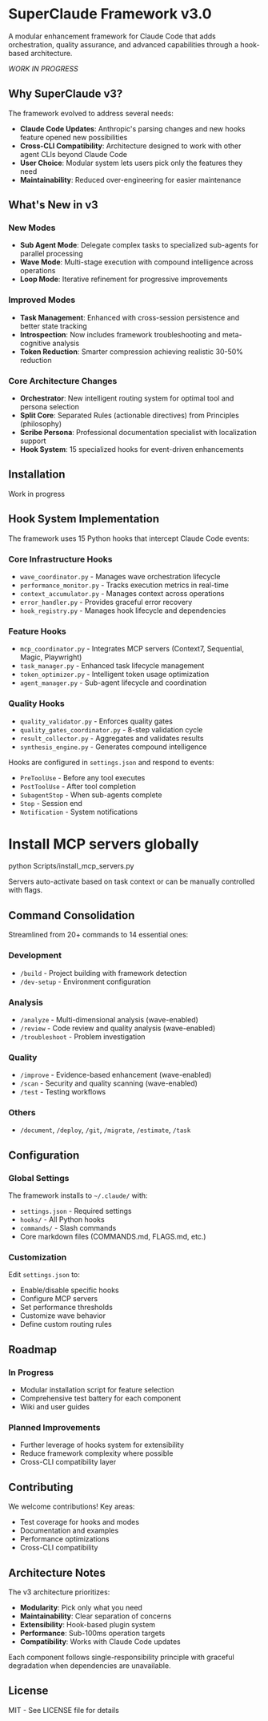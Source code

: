 # SuperClaude Framework v3.0

A modular enhancement framework for Claude Code that adds orchestration, quality assurance, and advanced capabilities through a hook-based architecture.

*WORK IN PROGRESS*

## Why SuperClaude v3?

The framework evolved to address several needs:
- **Claude Code Updates**: Anthropic's parsing changes and new hooks feature opened new possibilities
- **Cross-CLI Compatibility**: Architecture designed to work with other agent CLIs beyond Claude Code
- **User Choice**: Modular system lets users pick only the features they need
- **Maintainability**: Reduced over-engineering for easier maintenance

## What's New in v3

### New Modes
- **Sub Agent Mode**: Delegate complex tasks to specialized sub-agents for parallel processing
- **Wave Mode**: Multi-stage execution with compound intelligence across operations
- **Loop Mode**: Iterative refinement for progressive improvements

### Improved Modes
- **Task Management**: Enhanced with cross-session persistence and better state tracking
- **Introspection**: Now includes framework troubleshooting and meta-cognitive analysis
- **Token Reduction**: Smarter compression achieving realistic 30-50% reduction

### Core Architecture Changes
- **Orchestrator**: New intelligent routing system for optimal tool and persona selection
- **Split Core**: Separated Rules (actionable directives) from Principles (philosophy)
- **Scribe Persona**: Professional documentation specialist with localization support
- **Hook System**: 15 specialized hooks for event-driven enhancements

## Installation

Work in progress

## Hook System Implementation

The framework uses 15 Python hooks that intercept Claude Code events:

### Core Infrastructure Hooks
- `wave_coordinator.py` - Manages wave orchestration lifecycle
- `performance_monitor.py` - Tracks execution metrics in real-time
- `context_accumulator.py` - Manages context across operations
- `error_handler.py` - Provides graceful error recovery
- `hook_registry.py` - Manages hook lifecycle and dependencies

### Feature Hooks
- `mcp_coordinator.py` - Integrates MCP servers (Context7, Sequential, Magic, Playwright)
- `task_manager.py` - Enhanced task lifecycle management
- `token_optimizer.py` - Intelligent token usage optimization
- `agent_manager.py` - Sub-agent lifecycle and coordination

### Quality Hooks
- `quality_validator.py` - Enforces quality gates
- `quality_gates_coordinator.py` - 8-step validation cycle
- `result_collector.py` - Aggregates and validates results
- `synthesis_engine.py` - Generates compound intelligence

Hooks are configured in `settings.json` and respond to events:
- `PreToolUse` - Before any tool executes
- `PostToolUse` - After tool completion
- `SubagentStop` - When sub-agents complete
- `Stop` - Session end
- `Notification` - System notifications

# Install MCP servers globally
python Scripts/install_mcp_servers.py

Servers auto-activate based on task context or can be manually controlled with flags.

## Command Consolidation

Streamlined from 20+ commands to 14 essential ones:

### Development
- `/build` - Project building with framework detection
- `/dev-setup` - Environment configuration

### Analysis
- `/analyze` - Multi-dimensional analysis (wave-enabled)
- `/review` - Code review and quality analysis (wave-enabled)
- `/troubleshoot` - Problem investigation

### Quality
- `/improve` - Evidence-based enhancement (wave-enabled)
- `/scan` - Security and quality scanning (wave-enabled)
- `/test` - Testing workflows

### Others
- `/document`, `/deploy`, `/git`, `/migrate`, `/estimate`, `/task`

## Configuration

### Global Settings
The framework installs to `~/.claude/` with:
- `settings.json` - Required settings
- `hooks/` - All Python hooks
- `commands/` - Slash commands
- Core markdown files (COMMANDS.md, FLAGS.md, etc.)

### Customization
Edit `settings.json` to:
- Enable/disable specific hooks
- Configure MCP servers
- Set performance thresholds
- Customize wave behavior
- Define custom routing rules

## Roadmap

### In Progress
- Modular installation script for feature selection
- Comprehensive test battery for each component
- Wiki and user guides

### Planned Improvements
- Further leverage of hooks system for extensibility
- Reduce framework complexity where possible
- Cross-CLI compatibility layer

## Contributing

We welcome contributions! Key areas:
- Test coverage for hooks and modes
- Documentation and examples
- Performance optimizations
- Cross-CLI compatibility

## Architecture Notes

The v3 architecture prioritizes:
- **Modularity**: Pick only what you need
- **Maintainability**: Clear separation of concerns
- **Extensibility**: Hook-based plugin system
- **Performance**: Sub-100ms operation targets
- **Compatibility**: Works with Claude Code updates

Each component follows single-responsibility principle with graceful degradation when dependencies are unavailable.

## License

MIT - See LICENSE file for details
